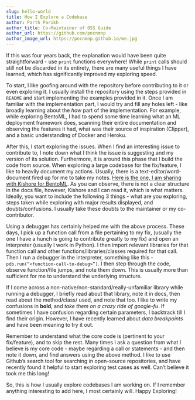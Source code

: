 ```yaml
---
slug: hello-world
title: How I Explore a Codebase
author: Parth Parikh
author_title: Co-Maintainer of OSS Guide
author_url: https://github.com/pncnmnp
author_image_url: https://pncnmnp.github.io/me.jpg
---
```


If this was four years back, the explanation would have been quite straightforward - use `print` functions everywhere! While `print` calls should still not be discarded in its entirety, there are many useful things I have learned, which has significantly improved my exploring speed.

To start,  I like goofing around with the repository before contributing to it or even exploring it. I usually install the repository using the steps provided in `README` and start implementing the examples provided in it. Once I am familiar with the implementation part, I would try and fill any holes left - like broadly learning about the *how* part of the implementation. For example, while exploring BentoML, I had to spend some time learning what an ML deployment framework does, scanning their entire documentation and observing the features it had, what was their source of inspiration (Clipper), and a basic understanding of Docker and Heroku.

After this,  I start exploring the issues. When I find an interesting issue to contribute to, I note down what I think the issue is suggesting and my version of its solution.  Furthermore, it is around this phase that I build the code from source. When exploring a large codebase for the fix/feature, I like to heavily document my actions. Usually, there is a text-editor/word-document fired up for me to take my notes. [Here is the one, I am sharing with Kishore for BentoML](https://docs.google.com/document/d/1A68MRDKcHaIOEjNU_1c2pZ6krvbBIWlp7I6CemGfyEc). As you can observe, there is not a clear structure in the docs file, however, Kishore and I can read it, which is what matters. Ideally, you want to include the following 3 things - what are you exploring, steps taken while exploring with major results displayed, and doubts/confusions. I usually take these doubts to the maintainer or my co-contributor.

Using a debugger has certainly helped me with the above process. These days, I pick up a function call from a file pertaining to my fix, (usually the one I have a hunch is going to contribute greatly to my fix) and open an interpreter (usually I work in Python). I then import relevant libraries for that function call and other functions/libraries/classes required for that call. Then I run a debugger in the interpreter, something like this - `pdb.run(“<function-call-to-debug>”)`. I then step through the code, observe function/file jumps, and note them down. This is usually more than sufficient for me to understand the underlying structure.

If I come across a non-native/non-standard/really-unfamiliar library while running a debugger, I briefly read about that library, note it in docs, then read about the method/class/ used, and note that too. I like to write my confusions in **bold**, and *take them on a crazy ride of google-fu*. If sometimes I have confusion regarding certain parameters, I backtrack till I find their origin. However, I have recently learned about *data breakpoints* and have been meaning to try it out.

Remember to understand what the core code is (pertinent to your fix/feature), and to skip the rest. Many times I ask a question from what I believe is my core code - maybe regarding a call or statements - and then note it down, and find answers using the above method. I like to use Github’s search tool for searching in open-source repositories, and have recently found it helpful to start exploring test cases as well. Can’t believe it took me this long!

So, this is how I usually explore codebases I am working on. If I remember anything interesting to add here, I most certainly will. Happy Exploring!
